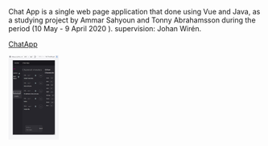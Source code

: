 Chat App is a single web page application that done using Vue and Java,
as a studying project by Ammar Sahyoun and Tonny Abrahamsson during the period (10 May - 9 April 2020 ). 
supervision: Johan Wirén.


 <a href="https://chatvi.herokuapp.com/"> ChatApp </a>

<img src ="04.jpg" width="100">


